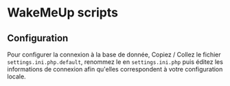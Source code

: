 # WakeMeUp scripts

## Configuration

Pour configurer la connexion à la base de donnée, Copiez / Collez le fichier `settings.ini.php.default`, renommez le en `settings.ini.php` puis éditez les informations de connexion afin qu'elles correspondent à votre configuration locale.
